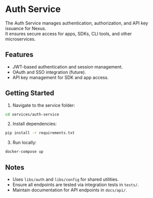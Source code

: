# Auth Service

The Auth Service manages authentication, authorization, and API key issuance for Nexus.  
It ensures secure access for apps, SDKs, CLI tools, and other microservices.  

## Features
- JWT-based authentication and session management.
- OAuth and SSO integration (future).
- API key management for SDK and app access.

## Getting Started
1. Navigate to the service folder:
```bash
cd services/auth-service
````

2. Install dependencies:

```bash
pip install -r requirements.txt
```

3. Run locally:

```bash
docker-compose up
```

## Notes

* Uses `libs/auth` and `libs/config` for shared utilities.
* Ensure all endpoints are tested via integration tests in `tests/`.
* Maintain documentation for API endpoints in `docs/api/`.
